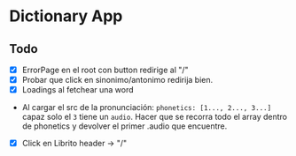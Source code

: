 # Dictionary App

## Todo

- [x] ErrorPage en el root con button redirige al "/"
- [x] Probar que click en sinonimo/antonimo redirija bien.
- [x] Loadings al fetchear una word
- Al cargar el src de la pronunciación: `phonetics: [1..., 2..., 3...]` capaz solo el `3` tiene un `audio`.
  Hacer que se recorra todo el array dentro de phonetics y devolver el primer .audio que encuentre.
- [x] Click en Librito header -> "/"
